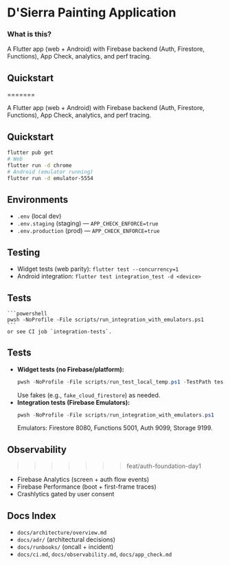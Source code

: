 # D'Sierra Painting Application

### What is this?
A Flutter app (web + Android) with Firebase backend (Auth, Firestore, Functions), App Check, analytics, and perf tracing.

## Quickstart
=======

A Flutter app (web + Android) with Firebase backend (Auth, Firestore, Functions), App Check,
analytics, and perf tracing.

## Quickstart

```bash
flutter pub get
# Web
flutter run -d chrome
# Android (emulator running)
flutter run -d emulator-5554
```

## Environments

- `.env` (local dev)
- `.env.staging` (staging) — `APP_CHECK_ENFORCE=true`
- `.env.production` (prod) — `APP_CHECK_ENFORCE=true`

## Testing
- Widget tests (web parity): `flutter test --concurrency=1`
- Android integration: `flutter test integration_test -d <device>`

## Tests

    ```powershell
    pwsh -NoProfile -File scripts/run_integration_with_emulators.ps1
    ```
    or see CI job `integration-tests`.

## Tests

- **Widget tests (no Firebase/platform):**
  ```powershell
  pwsh -NoProfile -File scripts/run_test_local_temp.ps1 -TestPath test
  ```
  Use fakes (e.g., `fake_cloud_firestore`) as needed.
- **Integration tests (Firebase Emulators):**
  ```powershell
  pwsh -NoProfile -File scripts/run_integration_with_emulators.ps1
  ```
  Emulators: Firestore 8080, Functions 5001, Auth 9099, Storage 9199.

## Observability

>>>>>>> feat/auth-foundation-day1
- Firebase Analytics (screen + auth flow events)
- Firebase Performance (boot + first-frame traces)
- Crashlytics gated by user consent

## Docs Index

- `docs/architecture/overview.md`
- `docs/adr/` (architectural decisions)
- `docs/runbooks/` (oncall + incident)
- `docs/ci.md`, `docs/observability.md`, `docs/app_check.md`
